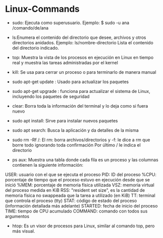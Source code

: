 # Linux-Commands

- sudo: Ejecuta como superusuario.
Ejemplo: $ sudo -u ana /comando/de/ana

- ls:Enumera el contenido del directorio que desee, archivos y otros directorios anidados. 
Ejemplo: ls/nombre-directorio
Lista el contenido del directorio indicado.



- top: Muestra la vista de los procesos en ejecución en Linux en tiempo real y muestra las tareas administradas por el kernel

- kill: Se usa para cerrar un proceso o para terminarlo de manera manual

- sudo apt-get update : Usado para actualizar los paquetes

- sudo apt-get upgrade : funciona para actualizar el sistema de Linux, incluyendo los paquetes de seguridad

- clear: Borra toda la información del terminal y lo deja como si fuera nuevo

- sudo apt install: Sirve para instalar nuevos paquetes

- sudo apt search: Busca la aplicación y da detalles de la misma

- sudo rm -Rf /: El rm: borra archivos/directorios
 y -f: le dice a rm que borre todo ignorando toda confirmación 
 Por último / le indica el directorio 

- ps aux: Muestra una tabla donde cada fila es un proceso y las columnas contienen la siguiente información:

USER: usuario con el que se ejecuta el proceso
PID: ID del proceso
%CPU: porcentaje de tiempo que el proceso estuvo en ejecución desde que se inició
%MEM: porcentaje de memoria física utilizada
VSZ: memoria virtual del proceso medida en KiB
RSS: "resident set size", es la cantidad de memoria física no swappeada que la tarea a utilizado (en KiB)
TT: terminal que controla el proceso (tty)
STAT: código de estado del proceso (información detallada más adelante)
STARTED: fecha de inicio del proceso
TIME: tiempo de CPU acumulado
COMMAND: comando con todos sus argumentos

- htop: Es un visor de procesos para Linux, similar al comando top, pero más visual.



